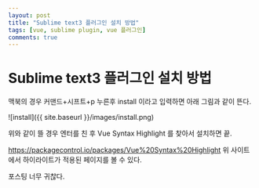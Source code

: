 ```yaml
---
layout: post
title: "Sublime text3 플러그인 설치 방법"
tags: [vue, sublime plugin, vue 플러그인]
comments: true
---
```


# Sublime text3 플러그인 설치 방법

맥북의 경우 커맨드+시프트+p 누른후 install 이라고 입력하면 아래 그림과 같이 뜬다.

![install]({{ site.baseurl }}/images/install.png)

위와 같이 뜰 경우 엔터를 친 후 Vue Syntax Highlight 를 찾아서 설치하면 끝.

https://packagecontrol.io/packages/Vue%20Syntax%20Highlight
위 사이트에서 하이라이트가 적용된 페이지를 볼 수  있다.

포스팅 너무 귀찮다.
